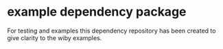 # example dependency package

For testing and examples this dependency repository has been created to give clarity to the wiby examples.


